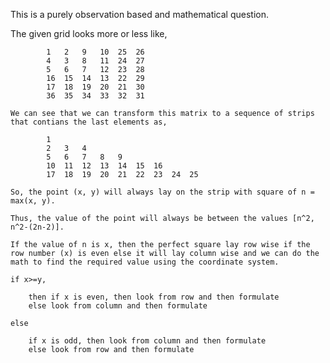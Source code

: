 This is a purely observation based and mathematical question.

The given grid looks more or less like,

        
            1   2   9   10  25  26
            4   3   8   11  24  27
            5   6   7   12  23  28
            16  15  14  13  22  29
            17  18  19  20  21  30
            36  35  34  33  32  31

    We can see that we can transform this matrix to a sequence of strips that contians the last elements as,

            1
            2   3   4
            5   6   7   8   9
            10  11  12  13  14  15  16
            17  18  19  20  21  22  23  24  25

    So, the point (x, y) will always lay on the strip with square of n = max(x, y).

    Thus, the value of the point will always be between the values [n^2, n^2-(2n-2)].

    If the value of n is x, then the perfect square lay row wise if the row number (x) is even else it will lay column wise and we can do the math to find the required value using the coordinate system.

    if x>=y,

        then if x is even, then look from row and then formulate
        else look from column and then formulate
    
    else

        if x is odd, then look from column and then formulate
        else look from row and then formulate
